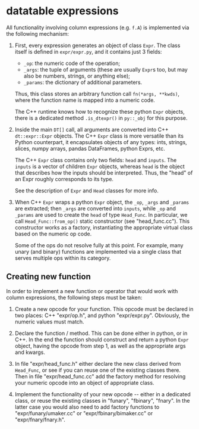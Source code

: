 
# datatable expressions

All functionality involving column expressions (e.g. `f.A`) is implemented
via the following mechanism:

1. First, every expression generates an object of class `Expr`. The class
   itself is defined in `expr/expr.py`, and it contains just 3 fields:
   - `_op`: the numeric code of the operation;
   - `_args`: the tuple of arguments (these are usually `Expr`s too, but
     may also be numbers, strings, or anything else);
   - `_params`: the dictionary of additional parameters.

   Thus, this class stores an arbitrary function call `fn(*args, **kwds)`,
   where the function name is mapped into a numeric code.

   The C++ runtime knows how to recognize these python `Expr` objects, there
   is a dedicated method `.is_dtexpr()` in `py::_obj` for this purpose.

2. Inside the main `DT[]` call, all arguments are converted into C++
   `dt::expr::Expr` objects. The C++ `Expr` class is more versatile than its
   Python counterpart, it encapsulates objects of any types: ints, strings,
   slices, numpy arrays, pandas DataFrames, python Exprs, etc.

   The C++ `Expr` class contains only two fields: `head` and `inputs`. The
   `inputs` is a vector of children `Expr` objects, whereas `head` is the
   object that describes how the inputs should be interpreted. Thus, the
   "head" of an Expr roughly corresponds to its type.

   See the description of `Expr` and `Head` classes for more info.

3. When C++ `Expr` wraps a python `Expr` object, the `_op`, `_args` and
   `_params` are extracted; then `_args` are converted into `inputs`, while
   `_op` and `_params` are used to create the `head` of type `Head_Func`.
   In particular, we call `Head_Func::from_op()` static constructor (see
   "head_func.cc"). This constructor works as a factory, instantiating
   the appropriate virtual class based on the numeric op code.

   Some of the ops do not resolve fully at this point. For example, many
   unary (and binary) functions are implemented via a single class that
   serves multiple ops within its category.


## Creating new function

In order to implement a new function or operator that would work with
column expressions, the following steps must be taken:

1. Create a new opcode for your function. This opcode must be declared
   in two places: C++ "expr/op.h", and python "expr/expr.py". Obviously,
   the numeric values must match.

2. Declare the function / method. This can be done either in python,
   or in C++. In the end the function should construct and return a
   python `Expr` object, having the opcode from step 1, as well as the
   appropriate args and kwargs.

3. In file "expr/head_func.h" either declare the new class derived from
   `Head_Func`, or see if you can reuse one of the existing classes there.
   Then in file "expr/head_func.cc" add the factory method for resolving
   your numeric opcode into an object of appropriate class.

4. Implement the functionality of your new opcode -- either in a dedicated
   class, or reuse the existing classes in "funary", "fbinary", "fnary".
   In the latter case you would also need to add factory functions to
   "expr/funary/umaker.cc" or "expr/fbinary/bimaker.cc" or
   "expr/fnary/fnary.h".

